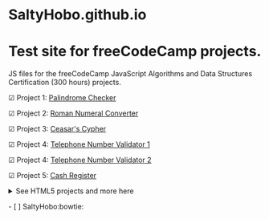 # SaltyHobo.github.io

# Test site for freeCodeCamp projects.

<p>JS files for the freeCodeCamp JavaScript Algorithms and Data Structures Certification (300 hours) projects.</p>

<p>  &#9745; Project 1: <a href="https://saltyhobo.github.io/freecodecamp/javascript-certification/palindrome-checker-updated.js">Palindrome Checker</a></p>

<p>  &#9745; Project 2: <a href="https://saltyhobo.github.io/freecodecamp/javascript-certification/roman-numeral-converter.js">Roman Numeral Converter</a></p>

<p>  &#9745; Project 3: <a href="SaltyHobo.github.io/freecodecamp/javascript-certification/caesars-cipher.js">Ceasar's Cypher</a></p>

<p>  &#9745; Project 4: <a href="SaltyHobo.github.io/freecodecamp/javascript-certification/telephone-number-validator.js">Telephone Number Validator 1</a></p>

<p>  &#9745; Project 4: <a href="SaltyHobo.github.io/freecodecamp/javascript-certification/telephone-number-validator-updated.js">Telephone Number Validator 2</a></p>

<p>  &#9745; Project 5: <a href="SaltyHobo.github.io/freecodecamp/javascript-certification/cash-register.js">Cash Register</a></p>




<p>
<details>
<summary>See HTML5 projects and more here</summary>
  <a href="https://github.com/SaltyHobo/SaltyHobo.github.io">SaltyHobo's Homepage</a>
</details>
  </p>



<p>- [ ] SaltyHobo:bowtie:</p>
